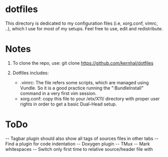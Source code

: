 dotfiles
========

This directory is dedicated to my configuration files (i.e, xorg.conf, vimrc, ..), which I use for most of my setups. Feel free to use, edit and redistribute.

Notes
=======

1. To clone the repo, use:
    git clone https://github.com/kernhal/dotfiles

2. Dotfiles includes:
    - .vimrc: The file refers some scripts, which are  managed using Vundle. So it is a good practice running the ":BundleInstall" command in a very first vim session.
    - xorg.conf: copy this file to your /etx/X11/ directory with proper user rights in order to get a basic Dual-Head setup.

ToDo
======
-- Tagbar plugin should also show all tags of sources files in other tabs
-- Find a plugin for code indentation
-- Doxygen plugin
-- TMux
-- Mark whitespaces
-- Switch only first time to relative source/header file with <F10>
